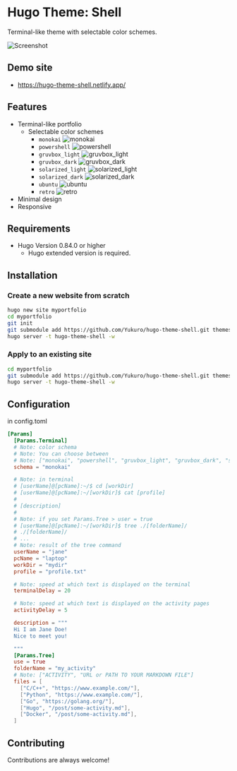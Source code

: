 # Hugo Theme: Shell
Terminal-like theme with selectable color schemes.

![Screenshot](https://github.com/Yukuro/hugo-theme-shell/blob/master/images/motion.gif?raw=true)

## Demo site
- https://hugo-theme-shell.netlify.app/

## Features
- Terminal-like portfolio
    - Selectable color schemes
        - `monokai`
        ![monokai](https://github.com/Yukuro/hugo-theme-shell/blob/master/images/monokai.png?raw=true)
        - `powershell`
        ![powershell](https://github.com/Yukuro/hugo-theme-shell/blob/master/images/powershell.png?raw=true)
        - `gruvbox_light`
        ![gruvbox_light](https://github.com/Yukuro/hugo-theme-shell/blob/master/images/gruvbox_light.png?raw=true)
        - `gruvbox_dark`
        ![gruvbox_dark](https://github.com/Yukuro/hugo-theme-shell/blob/master/images/gruvbox_dark.png?raw=true)
        - `solarized_light`
        ![solarized_light](https://github.com/Yukuro/hugo-theme-shell/blob/master/images/solarized_light.png?raw=true)
        - `solarized_dark`
        ![solarized_dark](https://github.com/Yukuro/hugo-theme-shell/blob/master/images/solarized_dark.png?raw=true)
        - `ubuntu`
        ![ubuntu](https://github.com/Yukuro/hugo-theme-shell/blob/master/images/ubuntu.png?raw=true)
        - `retro`
        ![retro](https://github.com/Yukuro/hugo-theme-shell/blob/master/images/retro.png?raw=true)
- Minimal design
- Responsive

## Requirements
- Hugo Version 0.84.0 or higher
    - Hugo extended version is required.

## Installation
### Create a new website from scratch
```bash
hugo new site myportfolio
cd myportfolio
git init
git submodule add https://github.com/Yukuro/hugo-theme-shell.git themes/hugo-theme-shell
hugo server -t hugo-theme-shell -w
```

### Apply to an existing site
```bash
cd myportfolio
git submodule add https://github.com/Yukuro/hugo-theme-shell.git themes/hugo-theme-shell
hugo server -t hugo-theme-shell -w
```

## Configuration
in config.toml
```toml
[Params]
  [Params.Terminal]
  # Note: color schema
  # Note: You can choose between
  # Note: ["monokai", "powershell", "gruvbox_light", "gruvbox_dark", "solarized_light", "solarized_dark", "ubuntu", "retro"]
  schema = "monokai"

  # Note: in terminal
  # [userName]@[pcName]:~/$ cd [workDir]
  # [userName]@[pcName]:~/[workDir]$ cat [profile]
  #
  # [description]
  #
  # Note: if you set Params.Tree > user = true
  # [userName]@[pcName]:~/[workDir]$ tree ./[folderName]/
  # ./[folderName]/
  # ...
  # Note: result of the tree command
  userName = "jane"
  pcName = "laptop"
  workDir = "mydir"
  profile = "profile.txt"

  # Note: speed at which text is displayed on the terminal
  terminalDelay = 20

  # Note: speed at which text is displayed on the activity pages
  activityDelay = 5

  description = """
  Hi I am Jane Doe!
  Nice to meet you!

  """
  [Params.Tree]
  use = true
  folderName = "my_activity"
  # Note: ["ACTIVITY", "URL or PATH TO YOUR MARKDOWN FILE"]
  files = [ 
    ["C/C++", "https://www.example.com/"],
    ["Python", "https://www.example.com/"],
    ["Go", "https://golang.org/"],
    ["Hugo", "/post/some-activity.md"],
    ["Docker", "/post/some-activity.md"],
  ]
```

## Contributing
Contributions are always welcome!
